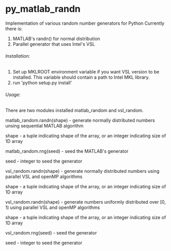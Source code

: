 # py_matlab_randn
Implementation of various random number generators for Python
Currently there is:
1) MATLAB's randn() for normal distribution
2) Parallel generator that uses Intel's VSL

###### Installation:
1. Set up MKLROOT environment variable if you want VSL version to be installed. This variable should contain a path to Intel MKL library.
2. run 'python setup.py install'


###### Usage:
There are two modules installed matlab_random and vsl_random.

matlab_random.randn(shape) - generate normally distributed numbers unsing sequential MATLAB algorithm

  shape - a tuple indicating shape of the array, or an integer indicating size of 1D array
  
matlab_random.rng(seed) - seed the MATLAB's generator

  seed - integer to seed the generator


vsl_random.randn(shape) - generate normally distributed numbers using parallel VSL and openMP algorithms

  shape - a tuple indicating shape of the array, or an integer indicating size of 1D array
  
vsl_random.randn(shape) - generate numbers uniformly distributed over [0, 1) using parallel VSL and openMP algorithms

  shape - a tuple indicating shape of the array, or an integer indicating size of 1D array
  
vsl_random.rng(seed) - seed the generator

  seed - integer to seed the generator
